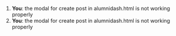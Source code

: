 1. **You**: the modal for create post in alumnidash.html is not working properly
2. **You**: the modal for create post in alumnidash.html is not working properly